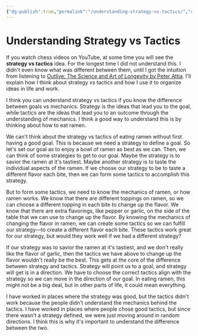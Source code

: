 ```yaml
---
{"dg-publish":true,"permalink":"/understanding-strategy-vs-tactics/","created":"2023-11-30T21:35:25.963+09:00","updated":"2024-01-03T14:45:55.424+09:00"}
---
```


# Understanding Strategy vs Tactics

If you watch chess videos on YouTube, at some time you will see the **strategy vs tactics** idea. For the longest time I did not understand this. I didn't even know what was different between them, until I got the intuition from listening to [Outlive: The Science and Art of Longevity by Peter Attia](https://www.goodreads.com/en/book/show/61153739). I'll explain how I think about strategy vs tactics and how I use it to organize ideas in life and work.

I think you can understand strategy vs tactics if you know the difference between goals vs mechanics. Strategy is the ideas that lead you to the goal, while tactics are the ideas that lead you to an outcome through the understanding of mechanics. I think a good way to understand this is by thinking about how to eat ramen.

We can't think about the strategy vs tactics of eating ramen without first having a good goal. This is because we need a strategy to define a goal. So let's set our goal as to enjoy a bowl of ramen as best as we can. Then, we can think of some strategies to get to our goal. Maybe the strategy is to savior the ramen at it's tastiest. Maybe another strategy is to taste the individual aspects of the ramen. If we choose our strategy to be to taste a different flavor each bite, then we can form some tactics to accomplish this strategy.

But to form some tactics, we need to know the mechanics of ramen, or how ramen works. We know that there are different toppings on ramen, so we can choose a different topping in each bite to change up the flavor. We know that there are extra flavorings, like pepper or garlic, on the side of the table that we can use to change up the flavor. By knowing the mechanics of changing the flavor in ramen, we can create some tactics so we can fulfill our strategy—to create a different flavor each bite. These tactics work great for our strategy, but would they work well if we had a different strategy?

If our strategy was to savior the ramen at it's tastiest, and we don't really like the flavor of garlic, then the tactics we have above to change up the flavor wouldn't really be the best. This gets at the core of the difference between strategy and tactics. Strategy will point us to a goal, and strategy will get is in a direction. We have to choose the correct tactics align with the strategy so we can move in the direction of our goal. In eating ramen, this might not be a big deal, but in other parts of life, it could mean everything.

I have worked in places where the strategy was good, but the tactics didn't work because the people didn't understand the mechanics behind the tactics. I have worked in places where people chose good tactics, but since there wasn't a strategy defined, we were just moving around in random directions. I think this is why it's important to understand the difference between the two.
